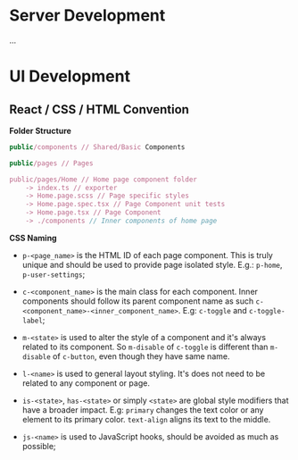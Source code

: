 # Server Development

...

# UI Development

## React / CSS / HTML Convention

**Folder Structure**

```javascript
public/components // Shared/Basic Components

public/pages // Pages

public/pages/Home // Home page component folder
	-> index.ts // exporter
	-> Home.page.scss // Page specific styles
	-> Home.page.spec.tsx // Page Component unit tests
	-> Home.page.tsx // Page Component
	-> ./components // Inner components of home page
```

**CSS Naming**

* `p-<page_name>` is the HTML ID of each page component. This is truly unique and should be used to provide page isolated style. E.g.: `p-home`, `p-user-settings`;

* `c-<component_name>` is the main class for each component. Inner components should follow its parent component name as such `c-<component_name>-<inner_component_name>`. E.g: `c-toggle` and `c-toggle-label`;

* `m-<state>` is used to alter the style of a component and it's always related to its component. So `m-disable` of `c-toggle` is different than `m-disable` of `c-button`, even though they have same name.

* `l-<name>` is used to general layout styling. It's does not need to be related to any component or page.

* `is-<state>`, `has-<state>` or simply `<state>` are global style modifiers that have a broader impact. E.g: `primary` changes the text color or any element to its primary color. `text-align` aligns its text to the middle.

* `js-<name>` is used to JavaScript hooks, should be avoided as much as possible;
```